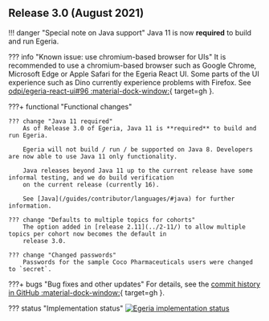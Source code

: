 <!-- SPDX-License-Identifier: CC-BY-4.0 -->
<!-- Copyright Contributors to the Egeria project. -->

## Release 3.0 (August 2021)

!!! danger "Special note on Java support"
    Java 11 is now **required** to build and run Egeria.

??? info "Known issue: use chromium-based browser for UIs"
    It is recommended to use a chromium-based browser such as Google Chrome, Microsoft Edge or Apple Safari for
    the Egeria React UI. Some parts of the UI experience such as Dino currently experience problems with
    Firefox. See [odpi/egeria-react-ui#96 :material-dock-window:](https://github.com/odpi/egeria-react-ui/issues/96){ target=gh }.

???+ functional "Functional changes"

    ??? change "Java 11 required"
        As of Release 3.0 of Egeria, Java 11 is **required** to build and run Egeria.

        Egeria will not build / run / be supported on Java 8. Developers are now able to use Java 11 only functionality.

        Java releases beyond Java 11 up to the current release have some informal testing, and we do build verification
        on the current release (currently 16).

        See [Java](/guides/contributor/languages/#java) for further information.
    
    ??? change "Defaults to multiple topics for cohorts"
        The option added in [release 2.11](../2-11/) to allow multiple topics per cohort now becomes the default in
        release 3.0.
    
    ??? change "Changed passwords"
        Passwords for the sample Coco Pharmaceuticals users were changed to `secret`.

???+ bugs "Bug fixes and other updates"
    For details, see the [commit history in GitHub :material-dock-window:](https://github.com/odpi/egeria/commits/egeria-release-3.0){ target=gh }.

??? status "Implementation status"
    [![Egeria implementation status](/release-notes/functional-organization-showing-implementation-status-for-3-0.svg)](/release-notes/roadmap)


